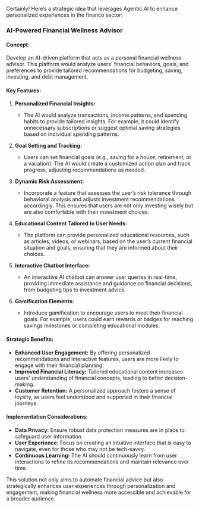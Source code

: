 Certainly! Here’s a strategic idea that leverages Agentic AI to enhance personalized experiences in the finance sector:

### AI-Powered Financial Wellness Advisor

#### Concept:
Develop an AI-driven platform that acts as a personal financial wellness advisor. This platform would analyze users' financial behaviors, goals, and preferences to provide tailored recommendations for budgeting, saving, investing, and debt management.

#### Key Features:

1. **Personalized Financial Insights:**
   - The AI would analyze transactions, income patterns, and spending habits to provide tailored insights. For example, it could identify unnecessary subscriptions or suggest optimal saving strategies based on individual spending patterns.

2. **Goal Setting and Tracking:**
   - Users can set financial goals (e.g., saving for a house, retirement, or a vacation). The AI would create a customized action plan and track progress, adjusting recommendations as needed.

3. **Dynamic Risk Assessment:**
   - Incorporate a feature that assesses the user’s risk tolerance through behavioral analysis and adjusts investment recommendations accordingly. This ensures that users are not only investing wisely but are also comfortable with their investment choices.

4. **Educational Content Tailored to User Needs:**
   - The platform can provide personalized educational resources, such as articles, videos, or webinars, based on the user’s current financial situation and goals, ensuring that they are informed about their choices.

5. **Interactive Chatbot Interface:**
   - An interactive AI chatbot can answer user queries in real-time, providing immediate assistance and guidance on financial decisions, from budgeting tips to investment advice.

6. **Gamification Elements:**
   - Introduce gamification to encourage users to meet their financial goals. For example, users could earn rewards or badges for reaching savings milestones or completing educational modules.

#### Strategic Benefits:
- **Enhanced User Engagement:** By offering personalized recommendations and interactive features, users are more likely to engage with their financial planning.
- **Improved Financial Literacy:** Tailored educational content increases users' understanding of financial concepts, leading to better decision-making.
- **Customer Retention:** A personalized approach fosters a sense of loyalty, as users feel understood and supported in their financial journeys.

#### Implementation Considerations:
- **Data Privacy:** Ensure robust data protection measures are in place to safeguard user information.
- **User Experience:** Focus on creating an intuitive interface that is easy to navigate, even for those who may not be tech-savvy.
- **Continuous Learning:** The AI should continuously learn from user interactions to refine its recommendations and maintain relevance over time.

This solution not only aims to automate financial advice but also strategically enhances user experiences through personalization and engagement, making financial wellness more accessible and achievable for a broader audience.